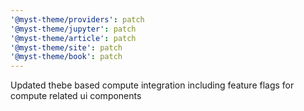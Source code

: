 ```yaml
---
'@myst-theme/providers': patch
'@myst-theme/jupyter': patch
'@myst-theme/article': patch
'@myst-theme/site': patch
'@myst-theme/book': patch
---
```


Updated thebe based compute integration including feature flags for compute related ui components
